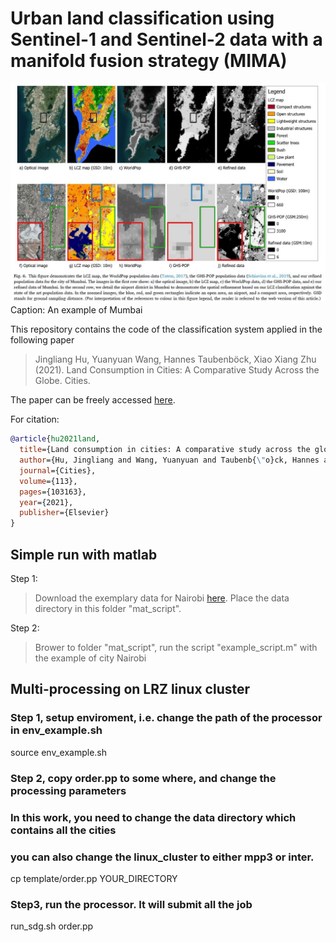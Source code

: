 # Urban land classification using Sentinel-1 and Sentinel-2 data with a manifold fusion strategy (MIMA)
![An example of Mumbai](https://github.com/Jingliang-Hu/urban-land-consumption/blob/master/an_example_of_mumbai.jpg)
Caption: An example of Mumbai

This repository contains the code of the classification system applied in the following paper
> Jingliang Hu, Yuanyuan Wang, Hannes Taubenböck, Xiao Xiang Zhu (2021). Land Consumption in Cities: A Comparative Study Across the Globe. Cities.

The paper can be freely accessed [here](https://www.sciencedirect.com/science/article/pii/S0264275121000615).

For citation:
```bibtex
@article{hu2021land,
  title={Land consumption in cities: A comparative study across the globe},
  author={Hu, Jingliang and Wang, Yuanyuan and Taubenb{\"o}ck, Hannes and Zhu, Xiao Xiang},
  journal={Cities},
  volume={113},
  pages={103163},
  year={2021},
  publisher={Elsevier}
}
```

## Simple run with matlab
Step 1: 
> Download the exemplary data for Nairobi [here](ftp://ftp.lrz.de/transfer/urban_land_consumption_nairobi/). Place the data directory in this folder "mat_script".

Step 2: 
> Brower to folder "mat_script", run the script "example_script.m" with the example of city Nairobi


## Multi-processing on LRZ linux cluster
### Step 1, setup enviroment, i.e. change the path of the processor in env_example.sh
source env_example.sh

### Step 2, copy order.pp to some where, and change the processing parameters
### In this work, you need to change the data directory which contains all the cities
### you can also change the linux_cluster to either mpp3 or inter.
cp template/order.pp YOUR_DIRECTORY

### Step3, run the processor. It will submit all the job 
run_sdg.sh order.pp



